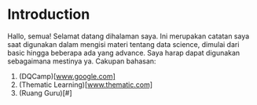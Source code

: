 # Introduction

Hallo, semua! Selamat datang dihalaman saya. Ini merupakan catatan saya saat digunakan dalam mengisi materi tentang data science, dimulai dari basic hingga beberapa ada yang advance. Saya harap dapat digunakan sebagaimana mestinya ya. Cakupan bahasan:

1. (DQCamp)[www.google.com]
2. (Thematic Learning)[www.thematic.com]
3. (Ruang Guru)[#]
